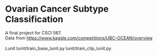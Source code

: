 # Ovarian Cancer Subtype Classification
A final project for CSCI 567. <br>
Data from https://www.kaggle.com/competitions/UBC-OCEAN/overview <br>
<br>
Lunit
lunit/train_base_lunit.py
lunit/train_clip_lunit.py
